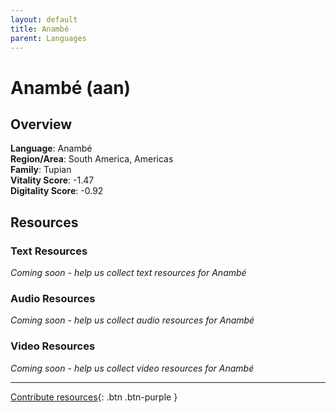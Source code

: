 ```yaml
---
layout: default
title: Anambé
parent: Languages
---
```


# Anambé (aan)

## Overview

**Language**: Anambé  
**Region/Area**: South America, Americas  
**Family**: Tupian  
**Vitality Score**: -1.47  
**Digitality Score**: -0.92  

## Resources

### Text Resources
*Coming soon - help us collect text resources for Anambé*

### Audio Resources
*Coming soon - help us collect audio resources for Anambé*

### Video Resources
*Coming soon - help us collect video resources for Anambé*

---

[Contribute resources](https://fairtrain.github.io/){: .btn .btn-purple }
